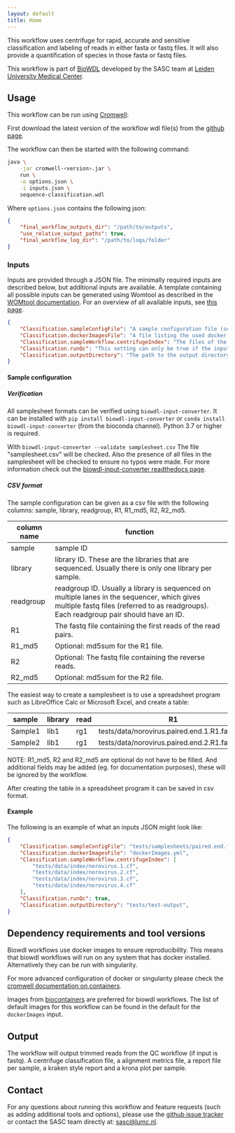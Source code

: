 ```yaml
---
layout: default
title: Home
---
```


This workflow uses centrifuge for rapid, accurate and sensitive classification
and labeling of reads in either fasta or fastq files. It will also provide a
quantification of species in those fasta or fastq files.

This workflow is part of [BioWDL](https://biowdl.github.io/)
developed by the SASC team
at [Leiden University Medical Center](https://www.lumc.nl/).

## Usage
This workflow can be run using
[Cromwell](http://cromwell.readthedocs.io/en/stable/):

First download the latest version of the workflow wdl file(s)
from the
[github page](https://github.com/biowdl/sequence-classification).

The workflow can then be started with the following command:
```bash
java \
    -jar cromwell-<version>.jar \
    run \
    -o options.json \
    -i inputs.json \
    sequence-classification.wdl
```

Where `options.json` contains the following json:
```json
{
    "final_workflow_outputs_dir": "/path/to/outputs",
    "use_relative_output_paths": true,
    "final_workflow_log_dir": "/path/to/logs/folder"
}
```

### Inputs
Inputs are provided through a JSON file. The minimally required inputs are
described below, but additional inputs are available.
A template containing all possible inputs can be generated using
Womtool as described in the
[WOMtool documentation](http://cromwell.readthedocs.io/en/stable/WOMtool/).
For an overview of all available inputs, see [this page](./inputs.html).

```json
{
    "Classification.sampleConfigFile": "A sample configuration file (see below).",
    "Classification.dockerImagesFile": "A file listing the used docker images.",
    "Classification.sampleWorkflow.centrifugeIndex": "The files of the centrifuge index for the reference genomes.",
    "Classification.runQc": "This setting can only be true if the input files are in fastq format.",
    "Classification.outputDirectory": "The path to the output directory.",
}
```

#### Sample configuration
##### Verification
All samplesheet formats can be verified using `biowdl-input-converter`. 
It can be installed with `pip install biowdl-input-converter` or 
`conda install biowdl-input-converter` (from the bioconda channel). 
Python 3.7 or higher is required.

With `biowdl-input-converter --validate samplesheet.csv` The file
"samplesheet.csv" will be checked. Also the presence of all files in
the samplesheet will be checked to ensure no typos were made. For more
information check out the [biowdl-input-converter readthedocs page](
https://biowdl-input-converter.readthedocs.io).

##### CSV format
The sample configuration can be given as a csv file with the following 
columns: sample, library, readgroup, R1, R1_md5, R2, R2_md5.

column name | function
---|---
sample | sample ID
library | library ID. These are the libraries that are sequenced. Usually there is only one library per sample.
readgroup | readgroup ID. Usually a library is sequenced on multiple lanes in the sequencer, which gives multiple fastq files (referred to as readgroups). Each readgroup pair should have an ID.
R1| The fastq file containing the first reads of the read pairs.
R1_md5 | Optional: md5sum for the R1 file.
R2| Optional: The fastq file containing the reverse reads.
R2_md5| Optional: md5sum for the R2 file.

The easiest way to create a samplesheet is to use a spreadsheet program
such as LibreOffice Calc or Microsoft Excel, and create a table:

sample | library | read | R1 | R1_md5 | R2 | R2_md5
-------|---------|------|----|--------|----|-------
Sample1|lib1|rg1|tests/data/norovirus.paired.end.1.R1.fastq.gz|1ff9f164f633933046b725ed7116354c|tests/data/norovirus.pairedEnd.1.R2.fastq.gz|f18ae76ff14b557ea4b0fc6a787b5d12
Sample2|lib1|rg1|tests/data/norovirus.paired.end.2.R1.fastq.gz|8d8d01381a35787711ee47bf7dde55b0|tests/data/norovirus.pairedEnd.2.R2.fastq.gz|a829f3334994bbd0411dbebe6ac62223

NOTE: R1_md5, R2 and R2_md5 are optional do not have to be filled. And
additional fields may be added (eg. for documentation purposes), these will be
ignored by the workflow.

After creating the table in a spreadsheet program it can be saved in 
csv format.

#### Example
The following is an example of what an inputs JSON might look like:
```json
{
    "Classification.sampleConfigFile": "tests/samplesheets/paired.end.fastq.csv",
    "Classification.dockerImagesFile": "dockerImages.yml",
    "Classification.sampleWorkflow.centrifugeIndex": [
        "tests/data/index/norovirus.1.cf",
        "tests/data/index/norovirus.2.cf",
        "tests/data/index/norovirus.3.cf",
        "tests/data/index/norovirus.4.cf"
    ],
    "Classification.runQc": true,
    "Classification.outputDirectory": "tests/test-output",
}
```

## Dependency requirements and tool versions
Biowdl workflows use docker images to ensure reproducibility. This
means that biowdl workflows will run on any system that has docker
installed. Alternatively they can be run with singularity.

For more advanced configuration of docker or singularity please check
the [cromwell documentation on containers](
https://cromwell.readthedocs.io/en/stable/tutorials/Containers/).

Images from [biocontainers](https://biocontainers.pro) are preferred for
biowdl workflows. The list of default images for this workflow can be
found in the default for the `dockerImages` input.

## Output
The workflow will output trimmed reads from the QC workflow (if input is
fastq). A centrifuge classification file, a alignment metrics file, a report
file per sample, a kraken style report and a krona plot per sample.

## Contact
<p>
  <!-- Obscure e-mail address for spammers -->
For any questions about running this workflow and feature requests (such as
adding additional tools and options), please use the
<a href='https://github.com/biowdl/sequence-classification/issues'>github issue tracker</a>
or contact the SASC team directly at: 
<a href='&#109;&#97;&#105;&#108;&#116;&#111;&#58;&#115;&#97;&#115;&#99;&#64;&#108;&#117;&#109;&#99;&#46;&#110;&#108;'>
&#115;&#97;&#115;&#99;&#64;&#108;&#117;&#109;&#99;&#46;&#110;&#108;</a>.
</p>

